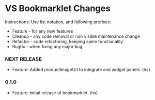 VS Bookmarklet Changes
======================

Instructions:
Use list notation, and following prefixes:

- Feature - for any new features
- Cleanup - any code removal or non visible maintenance change
- Refactor - code refactoring, keeping same functionality
- Bugfix - when fixing any major bug


### NEXT RELEASE

- Feature: Added productImageUrl to integrate and widget panels. (hs)

### 0.1.0

- Feature: initial release of bookmarklet. (hs)


